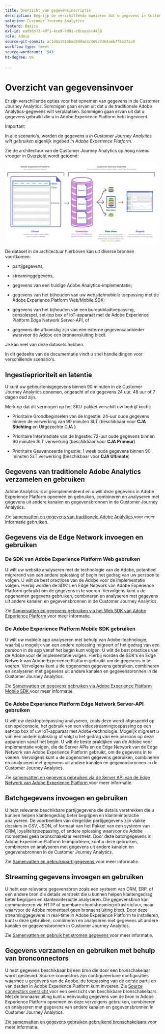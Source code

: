 ```yaml
---
title: Overzicht van gegevensinscriptie
description: Begrijp de verschillende manieren dat u gegevens in Customer Journey Analytics kunt opnemen
solution: Customer Journey Analytics
feature: Basics
exl-id: ead96b72-40f1-4ce9-8d91-c8ceea6c4458
role: Admin
source-git-commit: ac1d8a191bbad049ada246937364aeb7f8b275a0
workflow-type: tm+mt
source-wordcount: '943'
ht-degree: 0%

---
```


# Overzicht van gegevensinvoer

Er zijn verschillende opties voor het opnemen van gegevens in de Customer Journey Analytics. Sommigen gaan ervan uit dat u de traditionele Adobe Analytics-gegevens wilt verplaatsen. Sommigen gaan ervan uit dat u gegevens gebruikt die u in Adobe Experience Platform hebt ingevoerd.

>[!IMPORTANT]
>
>In alle scenario&#39;s, worden de gegevens u _in Customer Journey Analytics wilt gebruiken_ eigenlijk ingebed _in Adobe Experience Platform._

Zie de architectuur van de Customer Journey Analytics op hoog niveau vroeger in [ Overzicht ](https://experienceleague.adobe.com/docs/analytics-platform/using/cja-overview/cja-overview.html) wordt getoond:

![ die de architectuur van de Customer Journey Analytics in deze sectie wordt beschreven ](./assets/cja-architecture.png)

De dataset in de architectuur hierboven kan uit diverse bronnen voortkomen:

- partijgegevens,

- streaminggegevens,

- gegevens van een huidige Adobe Analytics-implementatie;

- gegevens van het bijhouden van uw website/mobiele toepassing met de Adobe Experience Platform Web/Mobile SDK;

- gegevens van het bijhouden van een bureaubladtoepassing, consolespel, set-top box of IoT-apparaat met de Adobe Experience Platform Edge Network Server-API, of

- gegevens die afkomstig zijn van een externe gegevensaanbieder waarvoor de Adobe een bronaansluiting biedt.

Je kan veel van deze datasets hebben.

In dit gedeelte van de documentatie vindt u snel handleidingen voor verschillende scenario&#39;s.

## Ingestieprioriteit en latentie

U kunt uw gebeurtenisgegevens binnen 90 minuten in de Customer Journey Analytics opnemen, ongeacht of de gegevens 24 uur, 48 uur of 7 dagen oud zijn.

Merk op dat dit vermogen op het SKU-pakket verschilt uw bedrijf kocht:

- Prioritaire Grondbeginselen van de Ingestie: 24-uur oude gegevens binnen de verwerking van 90 minuten SLT (beschikbaar voor **CJA Stichting** en Uitgezochte CJA **)**

- Prioritaire Intermediate van de Ingestie: 72-uur oude gegevens binnen 90 minuten SLT verwerking (beschikbaar voor **CJA Primeur**)

- Prioritaire Geavanceerde Ingestie: 1 week oude gegevens binnen 90 minuten SLT verwerking (beschikbaar voor **CJA Ultimate**)

## Gegevens van traditionele Adobe Analytics verzamelen en gebruiken

Adobe Analytics is al geïmplementeerd en u wilt deze gegevens in Adobe Experience Platform opnemen en gebruiken, combineren en analyseren met gegevens uit andere kanalen en gegevensbronnen in de Customer Journey Analytics.

Zie [ samenvatten en gegevens van traditionele Adobe Analytics ](./analytics.md) voor meer informatie gebruiken.


## Gegevens via de Edge Network invoegen en gebruiken

### De SDK van Adobe Experience Platform Web gebruiken

U wilt uw website analyseren met de technologie van de Adobe, potentieel migrerend van een andere oplossing of begin het gedrag van uw persoon te volgen. U wilt de best practices van de Adobe voor de implementatie volgen. Hierbij worden de SDK&#39;s en Edge Network van Adobe Experience Platform gebruikt om de gegevens in te voeren. Vervolgens kunt u de opgenomen gegevens gebruiken, combineren en analyseren met gegevens uit andere kanalen en gegevensbronnen in de Customer Journey Analytics.

Zie [ Samenvatten en gegevens gebruiken via het Web SDK van Adobe Experience Platform ](./aepwebsdk.md) voor meer informatie.

### De Adobe Experience Platform Mobile SDK gebruiken

U wilt uw mobiele app analyseren met behulp van Adobe-technologie, waarbij u mogelijk van een andere oplossing migreert of het gedrag van een persoon in de app vanaf het begin kunt volgen. U wilt de best practices van de Adobe voor de implementatie volgen. Hierbij worden de SDK&#39;s en Edge Network van Adobe Experience Platform gebruikt om de gegevens in te voeren. Vervolgens kunt u de opgenomen gegevens gebruiken, combineren en analyseren met gegevens uit andere kanalen en gegevensbronnen in de Customer Journey Analytics.

Zie [ Samenvatten en gegevens gebruiken via Adobe Experience Platform Mobile SDK ](./aepmobilesdk.md) voor meer informatie.

### De Adobe Experience Platform Edge Network Server-API gebruiken

U wilt uw desktoptoepassing analyseren, zoals deze wordt afgespeeld op een spelconsole, het gebruik van een videostreamingtoepassing op een set-top box of uw IoT-apparaat met Adobe-technologie. Mogelijk migreert u van een andere oplossing of volgt u het gedrag van een persoon op deze apparaten vanaf het begin. U wilt de beste praktijken van de Adobe voor implementatie volgen, die de Server APIs en de Edge Network van de Edge Network van Adobe Experience Platform gebruikt, om de gegevens in te voeren. Vervolgens kunt u de opgenomen gegevens gebruiken, combineren en analyseren met gegevens uit andere kanalen en gegevensbronnen in de Customer Journey Analytics.

Zie [ samenvatten en gegevens gebruiken via de Server API van de Edge Network van Adobe Experience Platform ](./serverapi.md) voor meer informatie.

## Batchgegevens invoegen en gebruiken

U hebt relevante beschikbare partijgegevens die details verstrekken die u kunnen helpen klantengedrag beter begrijpen en klanteninteractie analyseren. De voorbeelden van dergelijke partijgegevens zijn vlakke dossiers in CSV, JSON, of formaat van het Pakket van een systeem van CRM, loyaliteitstoepassing, of andere oplossing waarvoor de Adobe momenteel geen bronschakelaar verstrekt. Door deze batchgegevens in Adobe Experience Platform te importeren, kunt u deze gebruiken, combineren en analyseren met gegevens uit andere kanalen en gegevensbronnen in de Customer Journey Analytics.

Zie [ Samenvatten en gebruikspartijgegevens ](./batch.md) voor meer informatie.

## Streaming gegevens invoegen en gebruiken

U hebt een relevante gegevensbron zoals een systeem van CRM, ERP, of een andere bron die details verstrekt die u kunnen helpen klantengedrag beter begrijpen en klanteninteractie analyseren. Die gegevensbron kan communiceren via HTTP of openbare cloudstreaminginfrastructuur, maar waarvoor de Adobe momenteel geen bronaansluiting biedt. Door deze streaminggegevens in real-time in Adobe Experience Platform te installeren, kunt u deze gebruiken, combineren en analyseren met gegevens uit andere kanalen en gegevensbronnen in Customer Journey Analytics.

Zie [ Samenvatten en gebruik het stromen gegevens ](./streaming.md) voor meer informatie.

## Gegevens verzamelen en gebruiken met behulp van bronconnectors

U hebt gegevens beschikbaar bij een bron die door een bronschakelaar wordt gesteund. Source-connectors zijn configureerbare configuraties waarmee u gegevens van de Adobe, de toepassing van de eerste partij en van derden in Adobe Experience Platform kunt invoeren. Zie [ Source connectors overzicht ](https://experienceleague.adobe.com/docs/experience-platform/sources/home.html) voor een overzicht van beschikbare bronschakelaars. Met de bronaansluiting kunt u eenvoudig gegevens van de bron in Adobe Experience Platform opnemen en deze vervolgens gebruiken, combineren en analyseren met gegevens van andere kanalen en gegevensbronnen in Customer Journey Analytics.

Zie [ samenvatten en gegevens gebruiken gebruikend bronschakelaars ](./sources.md) voor meer informatie.
